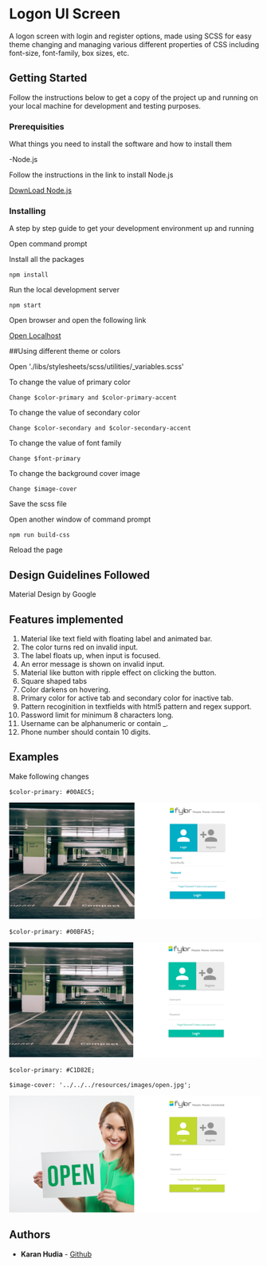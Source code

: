 
# Logon UI Screen

A logon screen with login and register options, made using SCSS for easy theme changing and managing various different properties of CSS including font-size, font-family, box sizes, etc.

## Getting Started

Follow the instructions below to get a copy of the project up and running on your local machine for development and testing purposes.

### Prerequisities

What things you need to install the software and how to install them


-Node.js


Follow the instructions in the link to install Node.js

[DownLoad Node.js](https://nodejs.org/en/download/)

### Installing

A step by step guide to get your development environment up and running


Open command prompt


Install all the packages

```
npm install
```

Run the local development server

```
npm start
```

Open browser and open the following link


[Open Localhost](http://localhost:8080/)


##Using different theme or colors

Open './libs/stylesheets/scss/utilities/_variables.scss'

To change the value of primary color
```
Change $color-primary and $color-primary-accent
```

To change the value of secondary color

```
Change $color-secondary and $color-secondary-accent
```

To change the value of font family

```
Change $font-primary
```

To change the background cover image

```
Change $image-cover
```


Save the scss file



Open another window of command prompt

``` 
npm run build-css
```

Reload the page
## Design Guidelines Followed


Material Design by Google


## Features implemented
1. Material like text field with floating label and animated bar.
 1. The color turns red on invalid input.
 2. The label floats up, when input is focused.
 3. An error message is shown on invalid input.
2. Material like button with ripple effect on clicking the button.
3. Square shaped tabs
 1. Color darkens on hovering.
 2. Primary color for active tab and secondary color for inactive tab.
4. Pattern recoginition in textfields with html5 pattern and regex support.
 1. Password limit for minimum 8 characters long.
 2. Username can be alphanumeric or contain _.
 3. Phone number should contain 10 digits.
 
 
## Examples
Make following changes


``` 
$color-primary: #00AEC5;
```
![alt tag](https://raw.githubusercontent.com/karanhudia/logon-ui-charizard/master/samples/ThemeBlue.png)

``` 
$color-primary: #00BFA5;
```
![alt tag](https://raw.githubusercontent.com/karanhudia/logon-ui-charizard/master/samples/ThemeGreen.png)

``` 
$color-primary: #C1D82E;
```

``` 
$image-cover: '../../../resources/images/open.jpg';
```
![alt tag](https://raw.githubusercontent.com/karanhudia/logon-ui-charizard/master/samples/ThemeLemon.png)

## Authors

* **Karan Hudia** - [Github](https://github.com/karanhudia)

